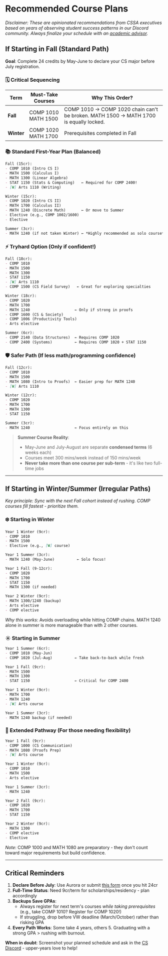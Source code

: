 # Recommended Course Plans
*Disclaimer: These are opinionated recommendations from CSSA executives based on years of observing student success patterns in our Discord community. Always finalize your schedule with an [academic advisor](https://sci.umanitoba.ca/advising/#current-students).*

## If Starting in Fall (Standard Path)
**Goal**: Complete 24 credits by May-June to declare your CS major before July registration.

### 🗓️ Critical Sequencing
| Term      | Must-Take Courses               | Why This Order?                                                                 |
|-----------|---------------------------------|--------------------------------------------------------------------------------|
| **Fall**  | COMP 1010<br>MATH 1500          | COMP 1010 → COMP 1020 chain can't be broken. MATH 1500 → MATH 1700 is equally locked. |
| **Winter**| COMP 1020<br>MATH 1700          | Prerequisites completed in Fall                                                |

### 📚 Standard First-Year Plan (Balanced)
```markdown
Fall (15cr):
- COMP 1010 (Intro CS I)
- MATH 1500 (Calculus I)
- MATH 1300 (Linear Algebra)
- STAT 1150 (Stats & Computing)   ← Required for COMP 2400!
- [W] Arts 1110 (Writing)

Winter (15cr):
- COMP 1020 (Intro CS II)
- MATH 1700 (Calculus II)
- MATH 1240 (Discrete Math)       ← Or move to Summer
- Elective (e.g., COMP 1002/1600)
- Elective

Summer (3cr):
- MATH 1240 (if not taken Winter) ← *Highly recommended as solo course*
```

### ⚡ Tryhard Option (Only if confident!)
```markdown
Fall (18cr):
- COMP 1010 
- MATH 1500
- MATH 1300
- STAT 1150
- [W] Arts 1110
- COMP 1500 (CS Field Survey)   ← Great for exploring specialties

Winter (18cr):
- COMP 1020
- MATH 1700
- MATH 1240                    ← Only if strong in proofs
- COMP 1600 (CS & Society)
- COMP 1006 (Productivity Tools)
- Arts elective

Summer (6cr):
- COMP 2140 (Data Structures)  ← Requires COMP 1020
- COMP 2400 (Systems)          ← Requires COMP 1020 + STAT 1150
```

### 🛡️ Safer Path (If less math/programming confidence)
```markdown
Fall (12cr):
- COMP 1010
- MATH 1500
- MATH 1080 (Intro to Proofs)  ← Easier prep for MATH 1240
- [W] Arts 1110

Winter (12cr):
- COMP 1020
- MATH 1700
- MATH 1300
- STAT 1150

Summer (3cr):
- MATH 1240                    ← Focus entirely on this
```

> **Summer Course Reality**:  
> - May-June and July-August are separate **condensed terms** (6 weeks each)  
> - Courses meet 300 mins/week instead of 150 mins/week  
> - **Never take more than one course per sub-term** - it's like two full-time jobs  

---

## If Starting in Winter/Summer (Irregular Paths)
*Key principle: Sync with the next Fall cohort instead of rushing. COMP courses fill fastest - prioritize them.*

### ❄️ Starting in Winter
```markdown
Year 1 Winter (9cr):
- COMP 1010
- MATH 1500
- Elective (e.g., [W] course)

Year 1 Summer (3cr):
- MATH 1240 (May-June)          ← Solo focus!

Year 1 Fall (9-12cr):
- COMP 1020
- MATH 1700
- STAT 1150
- MATH 1300 (if needed)

Year 2 Winter (9cr):
- MATH 1300/1240 (backup)
- Arts elective
- COMP elective
```
*Why this works*: Avoids overloading while hitting COMP chains. MATH 1240 alone in summer is more manageable than with 2 other courses.

### ☀️ Starting in Summer
```markdown
Year 1 Summer (6cr):
- COMP 1010 (May-Jun)
- COMP 1020 (Jul-Aug)          ← Take back-to-back while fresh

Year 1 Fall (9cr):
- MATH 1500
- MATH 1300
- STAT 1150                    ← Critical for COMP 2400

Year 1 Winter (9cr):
- MATH 1700
- MATH 1240
- [W] Arts course

Year 1 Summer (3cr):
- MATH 1240 backup (if needed)
```

### 🐢 Extended Pathway (For those needing flexibility)
```markdown
Year 1 Fall (9cr):
- COMP 1000 (CS Communication)
- MATH 1080 (Proofs Prep)
- [W] Arts course

Year 1 Winter (9cr):
- COMP 1010
- MATH 1500
- Arts elective

Year 1 Summer (3cr):
- MATH 1240

Year 2 Fall (9cr):
- COMP 1020
- MATH 1700
- STAT 1150

Year 2 Winter (9cr):
- MATH 1300
- COMP elective
- Elective
```
*Note*: COMP 1000 and MATH 1080 are preparatory - they don't count toward major requirements but build confidence.

---

## Critical Reminders
1. **Declare Before July**: Use Aurora or submit [this form](https://sci.umanitoba.ca/advising/#current-students) once you hit 24cr  
2. **Full-Time Status**: Need 9cr/term for scholarships/residency - plan accordingly  
3. **Backups Save GPAs**:  
   - Always register for next term's courses *while taking prerequisites* (e.g., take COMP 1010? Register for COMP 1020!)  
   - If struggling, drop before VW deadline (March/October) rather than risking GPA  
4. **Every Path Works**: Some take 4 years, others 5. Graduating with a strong GPA > rushing with burnout.  

**When in doubt**: Screenshot your planned schedule and ask in the [CS Discord](https://discord.umanitobacssa.ca/) - upper-years love to help!
